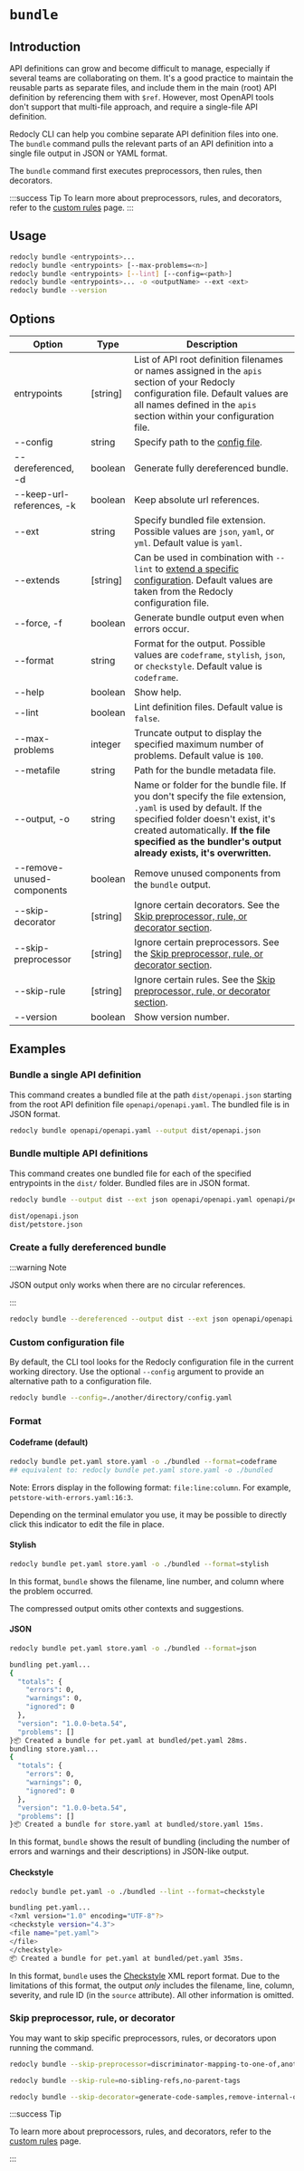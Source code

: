 # `bundle`

## Introduction

API definitions can grow and become difficult to manage, especially if several teams are collaborating on them. It's a good practice to maintain the reusable parts as separate files, and include them in the main (root) API definition by referencing them with `$ref`. However, most OpenAPI tools don't support that multi-file approach, and require a single-file API definition.

Redocly CLI can help you combine separate API definition files into one. The `bundle` command pulls the relevant parts of an API definition into a single file output in JSON or YAML format.

The `bundle` command first executes preprocessors, then rules, then decorators.

:::success Tip
To learn more about preprocessors, rules, and decorators, refer to the [custom rules](../resources/custom-rules.md) page.
:::

## Usage

```bash
redocly bundle <entrypoints>...
redocly bundle <entrypoints> [--max-problems=<n>]
redocly bundle <entrypoints> [--lint] [--config=<path>]
redocly bundle <entrypoints>... -o <outputName> --ext <ext>
redocly bundle --version
```

## Options

Option | Type | Description
-- | -- | --
entrypoints | [string] | List of API root definition filenames or names assigned in the `apis` section of your Redocly configuration file. Default values are all names defined in the `apis` section within your configuration file.
--config | string | Specify path to the [config file](#custom-configuration-file).
--dereferenced, -d | boolean | Generate fully dereferenced bundle.
--keep-url-references, -k | boolean | Keep absolute url references.
--ext | string | Specify bundled file extension. Possible values are `json`, `yaml`, or `yml`. Default value is `yaml`.
--extends | [string] | Can be used in combination with `--lint` to [extend a specific configuration](./lint.md#extend-configuration).  Default values are taken from the Redocly configuration file.
--force, -f | boolean | Generate bundle output even when errors occur.
--format | string | Format for the output. Possible values are `codeframe`, `stylish`, `json`, or `checkstyle`. Default value is `codeframe`.
--help | boolean | Show help.
--lint | boolean | Lint definition files. Default value is `false`.
--max-problems | integer | Truncate output to display the specified maximum number of problems. Default value is `100`.
--metafile | string | Path for the bundle metadata file.
--output, -o | string | Name or folder for the bundle file. If you don't specify the file extension, `.yaml` is used by default. If the specified folder doesn't exist, it's created automatically. **If the file specified as the bundler's output already exists, it's overwritten.**
--remove-unused-components | boolean | Remove unused components from the `bundle` output.
--skip-decorator | [string] | Ignore certain decorators. See the [Skip preprocessor, rule, or decorator section](#skip-preprocessor-rule-or-decorator).
--skip-preprocessor | [string] | Ignore certain preprocessors. See the [Skip preprocessor, rule, or decorator section](#skip-preprocessor-rule-or-decorator).
--skip-rule | [string] | Ignore certain rules. See the [Skip preprocessor, rule, or decorator section](#skip-preprocessor-rule-or-decorator).
--version | boolean | Show version number.


## Examples

### Bundle a single API definition

This command creates a bundled file at the path `dist/openapi.json` starting from the root API definition file `openapi/openapi.yaml`. The bundled file is in JSON format.

```bash
redocly bundle openapi/openapi.yaml --output dist/openapi.json
```

### Bundle multiple API definitions

This command creates one bundled file for each of the specified entrypoints in the `dist/` folder. Bundled files are in JSON format.

```bash Command
redocly bundle --output dist --ext json openapi/openapi.yaml openapi/petstore.yaml
```

```bash Output
dist/openapi.json
dist/petstore.json
```

### Create a fully dereferenced bundle

:::warning Note

JSON output only works when there are no circular references.

:::

```bash
redocly bundle --dereferenced --output dist --ext json openapi/openapi.yaml openapi/petstore.yaml
```

### Custom configuration file

By default, the CLI tool looks for the Redocly configuration file in the current working directory. Use the optional `--config` argument to provide an alternative path to a configuration file.

```bash
redocly bundle --config=./another/directory/config.yaml
```

### Format

#### Codeframe (default)

```bash
redocly bundle pet.yaml store.yaml -o ./bundled --format=codeframe
## equivalent to: redocly bundle pet.yaml store.yaml -o ./bundled
```

Note: Errors display in the following format: `file:line:column`. For example, `petstore-with-errors.yaml:16:3`.

Depending on the terminal emulator you use, it may be possible to directly click this indicator to edit the file in place.

#### Stylish

```bash
redocly bundle pet.yaml store.yaml -o ./bundled --format=stylish
```

In this format, `bundle` shows the filename, line number, and column where the problem occurred.

The compressed output omits other contexts and suggestions.

#### JSON

```bash Command
redocly bundle pet.yaml store.yaml -o ./bundled --format=json
```

```bash Output
bundling pet.yaml...
{
  "totals": {
    "errors": 0,
    "warnings": 0,
    "ignored": 0
  },
  "version": "1.0.0-beta.54",
  "problems": []
}📦 Created a bundle for pet.yaml at bundled/pet.yaml 28ms.
bundling store.yaml...
{
  "totals": {
    "errors": 0,
    "warnings": 0,
    "ignored": 0
  },
  "version": "1.0.0-beta.54",
  "problems": []
}📦 Created a bundle for store.yaml at bundled/store.yaml 15ms.
```

In this format, `bundle` shows the result of bundling (including the number of errors and warnings and their descriptions) in JSON-like output.

#### Checkstyle

```bash Command
redocly bundle pet.yaml -o ./bundled --lint --format=checkstyle
```

```bash Output
bundling pet.yaml...
<?xml version="1.0" encoding="UTF-8"?>
<checkstyle version="4.3">
<file name="pet.yaml">
</file>
</checkstyle>
📦 Created a bundle for pet.yaml at bundled/pet.yaml 35ms.
```

In this format, `bundle` uses the [Checkstyle](https://checkstyle.org/) XML report format.
Due to the limitations of this format, the output _only_ includes the filename, line, column, severity,
and rule ID (in the `source` attribute).
All other information is omitted.

### Skip preprocessor, rule, or decorator

You may want to skip specific preprocessors, rules, or decorators upon running the command.

```bash Skip preprocessors
redocly bundle --skip-preprocessor=discriminator-mapping-to-one-of,another-example
```

```bash Skip rules
redocly bundle --skip-rule=no-sibling-refs,no-parent-tags
```

```bash Skip decorators
redocly bundle --skip-decorator=generate-code-samples,remove-internal-operations
```

:::success Tip

To learn more about preprocessors, rules, and decorators, refer to the [custom rules](../resources/custom-rules.md) page.

:::
